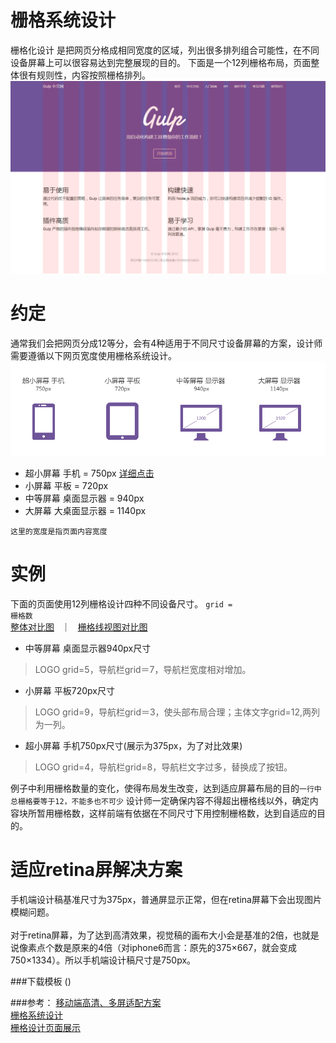 栅格系统设计
=================

栅格化设计 是把网页分格成相同宽度的区域，列出很多排列组合可能性，在不同设备屏幕上可以很容易达到完整展现的目的。
下面是一个12列栅格布局，页面整体很有规则性，内容按照栅格排列。
![ABC](https://raw.githubusercontent.com/ColdXu/grid-design/master/img/11.gif) 


约定
=================

通常我们会把网页分成12等分，会有4种适用于不同尺寸设备屏幕的方案，设计师需要遵循以下网页宽度使用栅格系统设计。
![ABC](https://raw.githubusercontent.com/ColdXu/grid-design/master/img/icon.gif) 

* 超小屏幕 手机 = 750px [详细点击](#jump)
* 小屏幕 平板 = 720px
* 中等屏幕 桌面显示器 = 940px
* 大屏幕 大桌面显示器 = 1140px

<code>这里的宽度是指页面内容宽度</code>

实例
=================

下面的页面使用12列栅格设计四种不同设备尺寸。
<code>grid = 栅格数</code>
</br>
<a href="https://raw.githubusercontent.com/ColdXu/grid-design/master/img/img1.gif" target="_blank">整体对比图</a>
&nbsp;&nbsp;｜&nbsp;&nbsp;
<a href="https://raw.githubusercontent.com/ColdXu/grid-design/master/img/img2.gif" target="_blank">栅格线视图对比图</a>
</br>

* 中等屏幕 桌面显示器940px尺寸
> LOGO grid=5，导航栏grid＝7，导航栏宽度相对增加。

* 小屏幕 平板720px尺寸
> LOGO grid=9，导航栏grid＝3，使头部布局合理；主体文字grid=12,两列为一列。

* 超小屏幕 手机750px尺寸(展示为375px，为了对比效果)
> LOGO grid=4，导航栏grid=8，导航栏文字过多，替换成了按钮。

例子中利用栅格数量的变化，使得布局发生改变，达到适应屏幕布局的目的<code>一行中总栅格要等于12，不能多也不可少</code>
设计师一定确保内容不得超出栅格线以外，确定内容块所暂用栅格数，这样前端有依据在不同尺寸下用控制栅格数，达到自适应的目的。

<!-- <a href="https://raw.githubusercontent.com/ColdXu/grid-design/master/img/4.gif" target="_blank">查看</a> -->
适应retina屏解决方案
=================

手机端设计稿基准尺寸为375px，普通屏显示正常，但在retina屏幕下会出现图片模糊问题。
</br></br>
对于retina屏幕，为了达到高清效果，视觉稿的画布大小会是基准的2倍，也就是说像素点个数是原来的4倍（对iphone6而言：原先的375×667，就会变成750×1334）。所以手机端设计稿尺寸是750px。


###下载模板
<span id="jump">()</span>

###参考：
<a href="http://div.io/topic/1092?page=1#4713" target="_blank">移动端高清、多屏适配方案</a></br>
<a href="http://ued.taobao.org/blog/2008/09/grid_systems/" target="_blank">栅格系统设计</a></br>
<a href="http://mediaqueri.es/" target="_blank">栅格设计页面展示</a>
